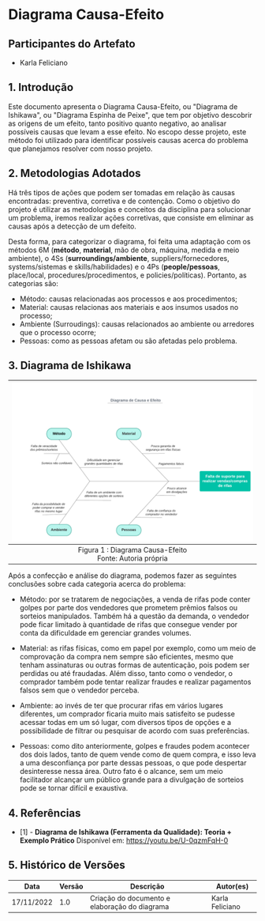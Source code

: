 # Diagrama Causa-Efeito

## Participantes do Artefato

- Karla Feliciano

## 1. Introdução

Este documento apresenta o Diagrama Causa-Efeito, ou "Diagrama de Ishikawa", ou "Diagrama Espinha de Peixe", que tem por objetivo descobrir as origens de um efeito, tanto positivo quanto negativo, ao analisar possíveis causas que levam a esse efeito. No escopo desse projeto, este método foi utilizado para identificar possíveis causas acerca do problema que planejamos resolver com nosso projeto.  

## 2. Metodologias Adotados

Há três tipos de ações que podem ser tomadas em relação às causas encontradas: preventiva, corretiva e de contenção. Como o objetivo do projeto é utilizar as metodologias e conceitos da disciplina para solucionar um problema, iremos realizar ações corretivas, que consiste em eliminar as causas após a detecção de um defeito.

Desta forma, para categorizar o diagrama, foi feita uma adaptação com os métodos 6M (**método**, **material**, mão de obra, máquina, medida e meio ambiente), o 4Ss (**surroundings/ambiente**, suppliers/fornecedores, systems/sistemas e skills/habilidades) e o 4Ps (**people/pessoas**, place/local, procedures/procedimentos, e policies/políticas). Portanto, as categorias são:

- Método: causas relacionadas aos processos e aos procedimentos;
- Material: causas relacionas aos materiais e aos insumos usados no processo;
- Ambiente (Surroudings): causas relacionados ao ambiente ou arredores que o processo ocorre;
- Pessoas: como as pessoas afetam ou são afetadas pelo problema.

## 3. Diagrama de Ishikawa

|   ![Imagem](../../assets/diagramaCausaEfeito.png)   |
|:--------------------------------------------:|
| Figura 1 : Diagrama Causa-Efeito <br> Fonte: Autoria própria |

Após a confecção e análise do diagrama, podemos fazer as seguintes conclusões sobre cada categoria acerca do problema:

- Método: por se tratarem de negociações, a venda de rifas pode conter golpes por parte dos vendedores que prometem prêmios falsos ou sorteios manipulados. Também há a questão da demanda, o vendedor pode ficar limitado à quantidade de rifas que consegue vender por conta da dificuldade em gerenciar grandes volumes.

- Material: as rifas físicas, como em papel por exemplo, como um meio de comprovação da compra nem sempre são eficientes, mesmo que tenham assinaturas ou outras formas de autenticação, pois podem ser perdidas ou até fraudadas. Além disso, tanto como o vendedor, o comprador também pode tentar realizar fraudes e realizar pagamentos falsos sem que o vendedor perceba.

- Ambiente: ao invés de ter que procurar rifas em vários lugares diferentes, um comprador ficaria muito mais satisfeito se pudesse acessar todas em um só lugar, com diversos tipos de opções e a possibilidade de filtrar ou pesquisar de acordo com suas preferências. 

- Pessoas: como dito anteriormente, golpes e fraudes podem acontecer dos dois lados, tanto de quem vende como de quem compra, e isso leva a uma desconfiança por parte dessas pessoas, o que pode despertar desinteresse nessa área. Outro fato é o alcance, sem um meio facilitador alcançar um público grande para a divulgação de sorteios pode se tornar difícil e exaustiva.

## 4. Referências

- [1] - **Diagrama de Ishikawa (Ferramenta da Qualidade): Teoria + Exemplo Prático** Disponível em: https://youtu.be/U-0qzmFqH-0

## 5. Histórico de Versões

| Data | Versão | Descrição | Autor(es) |
|------|--------|-----------|-----------|
|17/11/2022      |    1.0    |     Criação do documento e elaboração do diagrama      |    Karla Feliciano       |